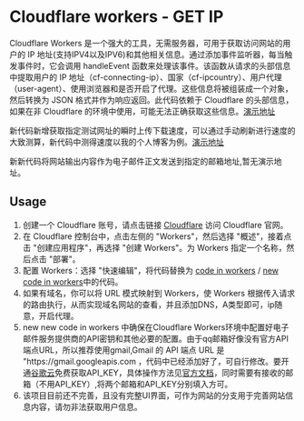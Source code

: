 <!DOCTYPE html>
<html>
<body>
  <h1>Cloudflare workers - GET IP</h1>
  <p>Cloudflare Workers 是一个强大的工具，无需服务器，可用于获取访问网站的用户的 IP 地址(支持IPV4以及IPV6)和其他相关信息。通过添加事件监听器，每当触发事件时，它会调用 handleEvent 函数来处理该事件。该函数从请求的头部信息中提取用户的 IP 地址（cf-connecting-ip）、国家（cf-ipcountry）、用户代理（user-agent）、使用浏览器和是否开启了代理。这些信息将被组装成一个对象，然后转换为 JSON 格式并作为响应返回。此代码依赖于 Cloudflare 的头部信息，如果在非 Cloudflare 的环境中使用，可能无法正确获取这些信息。<a href="https://ip.zhuoc.link/">演示地址</a></p>新代码新增获取指定测试网址的瞬时上传下载速度，可以通过手动刷新进行速度的大致测算，新代码中测得速度以我的个人博客为例。<a href="https://ip.zhuoc.top/">演示地址</a></p>新新代码将网站输出内容作为电子邮件正文发送到指定的邮箱地址,暂无演示地址。</p>
  
  <h2>Usage</h2>
  <ol>
    <li>创建一个 Cloudflare 账号，请点击链接 <a href="https://www.cloudflare.com">Cloudflare</a> 访问 Cloudflare 官网。</li>
    <li>在 Cloudflare 控制台中，点击左侧的 "Workers"，然后选择 "概述"，接着点击 "创建应用程序"，再选择 "创建 Workers"。为 Workers 指定一个名称，然后点击 "部署"。</li>
    <li>配置 Workers：选择 "快速编辑"，将代码替换为 <a href="https://github.com/zhuolhc/cloudflare-workers-GET-IP/blob/main/code%20in%20workers/">code in workers</a> / <a href="https://github.com/zhuolhc/cloudflare-workers-GET-IP/blob/main/new%20code%20in%20workers/">new code in workers</a>中的代码。</li>
    <li>如果有域名，你可以将 URL 模式映射到 Workers，使 Workers 根据传入请求的路由执行，从而实现域名网站的查看，并且添加DNS，A类型即可，ip随意，开启代理。</li>
    <li>new new code in workers 中确保在Cloudflare Workers环境中配置好电子邮件服务提供商的API密钥和其他必要的配置。由于qq邮箱好像没有官方API端点URL，所以推荐使用gmail,Gmail 的 API 端点 URL 是 "https://gmail.googleapis.com ，代码中已经添加好了，可自行修改。要开通<a href="https://console.cloud.google.com/ ">谷歌云</a>免费获取API_KEY，具体操作方法见<a href="https://developers.google.com/gmail/api/quickstart/js?hl=zh_CN">官方文档</a>，同时需要有接收的邮箱（不用API_KEY）,将两个邮箱和API_KEY分别填入方可。
    <li>该项目目前还不完善，且没有完整UI界面，可作为网站的分支用于完善网站信息内容，请勿非法获取用户信息。</li>
  </ol>
</body>
</html>

